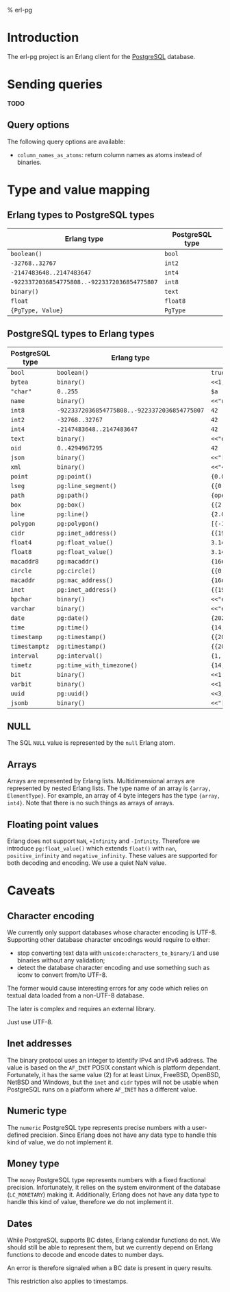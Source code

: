 % erl-pg

# Introduction
The erl-pg project is an Erlang client for the
[PostgreSQL](https://www.postgresql.org) database.

# Sending queries
**TODO**

## Query options
The following query options are available:

- `column_names_as_atoms`: return column names as atoms instead of binaries.

# Type and value mapping
## Erlang types to PostgreSQL types
| Erlang type                                  | PostgreSQL type |
|----------------------------------------------|-----------------|
| `boolean()`                                  | `bool`          |
| `-32768..32767`                              | `int2`          |
| `-2147483648..2147483647`                    | `int4`          |
| `-9223372036854775808..-9223372036854775807` | `int8`          |
| `binary()`                                   | `text`          |
| `float`                                      | `float8`        |
| `{PgType, Value}`                            | `PgType`        |

## PostgreSQL types to Erlang types
| PostgreSQL type | Erlang type                                  | Example                                                       |
|-----------------|----------------------------------------------|---------------------------------------------------------------|
| `bool`          | `boolean()`                                  | `true`                                                        |
| `bytea`         | `binary()`                                   | `<<1,2,3>>`                                                   |
| `"char"`        | `0..255`                                     | `$a`                                                          |
| `name`          | `binary()`                                   | `<<"users">>`                                                 |
| `int8`          | `-9223372036854775808..-9223372036854775807` | `42`                                                          |
| `int2`          | `-32768..32767`                              | `42`                                                          |
| `int4`          | `-2147483648..2147483647`                    | `42`                                                          |
| `text`          | `binary()`                                   | `<<"été"/utf8>>`                                              |
| `oid`           | `0..4294967295`                              | `42`                                                          |
| `json`          | `binary()`                                   | `<<"[1,2,3]">>`                                               |
| `xml`           | `binary()`                                   | `<<"<br />">>`                                                |
| `point`         | `pg:point()`                                 | `{0.0,1.0}`                                                   |
| `lseg`          | `pg:line_segment()`                          | `{{0.0,1.0}, {2.5,-1.5}}`                                     |
| `path`          | `pg:path()`                                  | `{open, [{-1.0,1.5}, {0.0,0.3}, {2.1,-1.5}]}`                 |
| `box`           | `pg:box()`                                   | `{{2.5,2.0}, {-2.5,-1.3}}`                                    |
| `line`          | `pg:line()`                                  | `{2.0, -1.5, 3.1}`                                            |
| `polygon`       | `pg:polygon()`                               | `[{-1.0,1.5}, {0.0,0.3}, {2.1,-1.5}]`                         |
| `cidr`          | `pg:inet_address()`                          | `{{192,168,0,0}, 24}`                                         |
| `float4`        | `pg:float_value()`                           | `3.14`                                                        |
| `float8`        | `pg:float_value()`                           | `3.14`                                                        |
| `macaddr8`      | `pg:macaddr()`                               | `{16#08, 16#00, 16#2b, 16#01, 16#02, 16#03, 16#04, 16#05}`    |
| `circle`        | `pg:circle()`                                | `{{0.0,1.0}, 3.0}`                                            |
| `macaddr`       | `pg:mac_address()`                           | `{16#08, 16#00, 16#2b, 16#01, 16#02, 16#03}`                  |
| `inet`          | `pg:inet_address()`                          | `{{192,168,0,1}, 24}`                                         |
| `bpchar`        | `binary()`                                   | `<<"été"/utf8>>`                                              |
| `varchar`       | `binary()`                                   | `<<"été"/utf8>>`                                              |
| `date`          | `pg:date()`                                  | `{2020, 03, 01}`                                              |
| `time`          | `pg:time()`                                  | `{14, 10, 30, 3500}`                                          |
| `timestamp`     | `pg:timestamp()`                             | `{{2020, 03, 01}, {14, 10, 30, 3500}}`                        |
| `timestamptz`   | `pg:timestamp()`                             | `{{2020, 03, 01}, {14, 10, 30, 3500}}`                        |
| `interval`      | `pg:interval()`                              | `{1, 5, 16200000000}`                                         |
| `timetz`        | `pg:time_with_timezone()`                    | `{14, 10, 30, 0, 7200}`                                       |
| `bit`           | `binary()`                                   | `<<1:1,0:1,1:1>>`                                             |
| `varbit`        | `binary()`                                   | `<<1:1,0:1,1:1>>`                                             |
| `uuid`          | `pg:uuid()`                                  | `<<3,172,86,36,126,103,79,211,178,40,23,231,189,76,180,179>>` |
| `jsonb`         | `binary()`                                   | `<<"[1,2,3]">>`                                               |

## NULL
The SQL `NULL` value is represented by the `null` Erlang atom.

## Arrays
Arrays are represented by Erlang lists. Multidimensional arrays are
represented by nested Erlang lists. The type name of an array is `{array,
ElementType}`. For example, an array of 4 byte integers has the type `{array,
int4}`. Note that there is no such things as arrays of arrays.

## Floating point values
Erlang does not support `NaN`, `+Infinity` and `-Infinity`. Therefore we
introduce `pg:float_value()` which extends `float()` with `nan`,
`positive_infinity` and `negative_infinity`. These values are supported for
both decoding and encoding. We use a quiet NaN value.

# Caveats
## Character encoding
We currently only support databases whose character encoding is
UTF-8. Supporting other database character encodings would require to
either:
- stop converting text data with `unicode:characters_to_binary/1` and use
  binaries without any validation;
- detect the database character encoding and use something such as iconv to
  convert from/to UTF-8.

The former would cause interesting errors for any code which relies on textual
data loaded from a non-UTF-8 database.

The later is complex and requires an external library.

Just use UTF-8.

## Inet addresses
The binary protocol uses an integer to identify IPv4 and IPv6 address. The
value is based on the `AF_INET` POSIX constant which is platform
dependant. Fortunately, it has the same value (2) for at least Linux, FreeBSD,
OpenBSD, NetBSD and Windows, but the `inet` and `cidr` types will not be
usable when PostgreSQL runs on a platform where `AF_INET` has a different
value.

## Numeric type
The `numeric` PostgreSQL type represents precise numbers with a user-defined
precision. Since Erlang does not have any data type to handle this kind of
value, we do not implement it.

## Money type
The `money` PostgreSQL type represents numbers with a fixed fractional
precision. Infortunately, it relies on the system environment of the database
(`LC_MONETARY`) making it. Additionally, Erlang does not have any data type to
handle this kind of value, therefore we do not implement it.

## Dates
While PostgreSQL supports BC dates, Erlang calendar functions do not. We
should still be able to represent them, but we currently depend on Erlang
functions to decode and encode dates to number days.

An error is therefore signaled when a BC date is present in query results.

This restriction also applies to timestamps.
